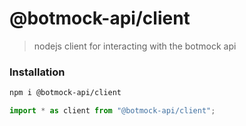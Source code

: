 # @botmock-api/client

> nodejs client for interacting with the botmock api

### Installation

```bash
npm i @botmock-api/client
```

```ts
import * as client from "@botmock-api/client";
```
